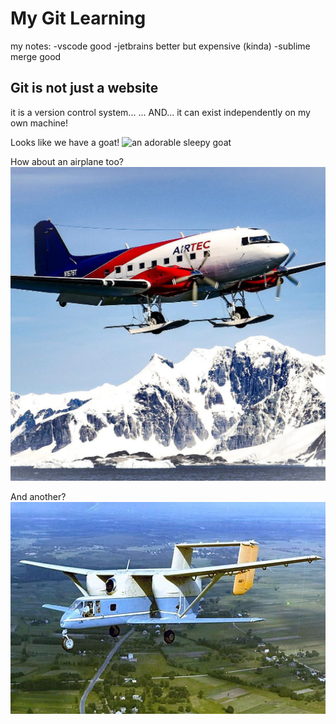 # My Git Learning
my notes:
-vscode good
-jetbrains better but expensive (kinda)
-sublime merge good



## Git is not just a website
it is a version control system...
... AND...
it can exist independently on my own machine!

Looks like we have a goat!
![an adorable sleepy goat](https://i.redd.it/wotgz3jtnq581.jpg)

How about an airplane too?
![airplane](images/N67BT.jpg)

And another?
![another airplane](images/ugly.jpeg)
